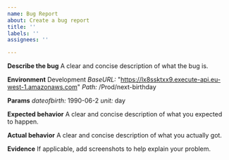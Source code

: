 ```yaml
---
name: Bug Report
about: Create a bug report
title: ''
labels: ''
assignees: ''

---
```


**Describe the bug**
A clear and concise description of what the bug is.

**Environment**
Development
*BaseURL:* "https://lx8ssktxx9.execute-api.eu-west-1.amazonaws.com"
*Path:* /Prod/next-birthday 

**Params**
*dateofbirth:* 1990-06-2
*unit:* day

**Expected behavior**
A clear and concise description of what you expected to happen.

**Actual behavior**
A clear and concise description of what you actually got.

**Evidence**
If applicable, add screenshots to help explain your problem.

